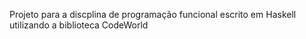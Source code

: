 Projeto para a discplina de programação funcional escrito em Haskell utilizando a biblioteca CodeWorld
